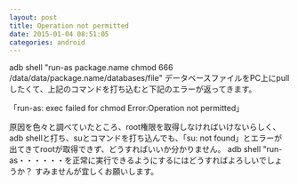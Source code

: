 ```yaml
---
layout: post
title: Operation not permitted
date: 2015-01-04 08:51:05
categories: android
---
```

<!-- {% raw %} -->
<p>adb shell "run-as package.name chmod 666 /data/data/package.name/databases/file"
データベースファイルをPC上にpullしたくて、上記のコマンドを打ち込むと下記のエラーが返ってきます。</p>

<p>「run-as: exec failed for chmod Error:Operation not permitted」</p>

<p>原因を色々と調べていたところ、root権限を取得しなければいけないらしく、adb shellと打ち、suとコマンドを打ち込んでも、「su: not found」とエラーが出てきてrootが取得できず、どうすればいいか分かりません。
adb shell "run-as・・・・・・を正常に実行できるようにするにはどうすればよろしいでしょうか？
すみませんが宜しくお願いします。</p>
<!-- {% endraw %} -->
